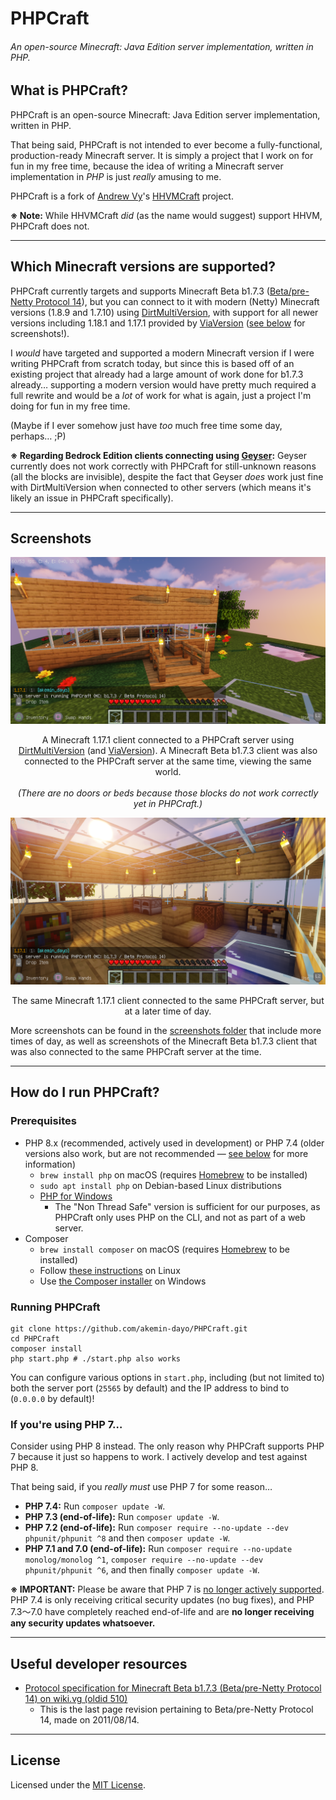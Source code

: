 # PHPCraft
###### An open-source Minecraft: Java Edition server implementation, written in PHP.

## What is PHPCraft?

PHPCraft is an open-source Minecraft: Java Edition server implementation, written in PHP.

That being said, PHPCraft is not intended to ever become a fully-functional, production-ready Minecraft server. It is simply a project that I work on for fun in my free time, because the idea of writing a Minecraft server implementation in _PHP_ is just _really_ amusing to me.

PHPCraft is a fork of [Andrew Vy](https://github.com/andrewvy)'s [HHVMCraft](https://github.com/andrewvy/HHVMCraft) project.

**※ Note:** While HHVMCraft _did_ (as the name would suggest) support HHVM, PHPCraft does not.

---

## Which Minecraft versions are supported?

PHPCraft currently targets and supports Minecraft Beta b1.7.3 ([Beta/pre-Netty Protocol 14](https://wiki.vg/Protocol_version_numbers#Beta)), but you can connect to it with modern (Netty) Minecraft versions (1.8.9 and 1.7.10) using [DirtMultiVersion](https://github.com/DirtPowered/DirtMultiversion), with support for all newer versions including 1.18.1 and 1.17.1 provided by [ViaVersion](https://github.com/ViaVersion/ViaVersion) ([see below](#screenshots) for screenshots!).

I _would_ have targeted and supported a modern Minecraft version if I were writing PHPCraft from scratch today, but since this is based off of an existing project that already had a large amount of work done for b1.7.3 already… supporting a modern version would have pretty much required a full rewrite and would be a _lot_ of work for what is again, just a project I'm doing for fun in my free time.

(Maybe if I ever somehow just have _too_ much free time some day, perhaps… ;P)

**※ Regarding Bedrock Edition clients connecting using [Geyser](https://github.com/GeyserMC/Geyser):** Geyser currently does not work correctly with PHPCraft for still-unknown reasons (all the blocks are invisible), despite the fact that Geyser _does_ work just fine with DirtMultiVersion when connected to other servers (which means it's likely an issue in PHPCraft specifically).

---

## Screenshots

![A screenshot of Minecraft 1.17.1 connected to a PHPCraft server, showing a small house that was built from wood planks, a small pond, a tree, and various rose and dandelion flowers scattered about.](screenshots/Minecraft%201.17.1%20-%2001%20Day.png)
<p align="center">A Minecraft 1.17.1 client connected to a PHPCraft server using <a href="https://github.com/DirtPowered/DirtMultiversion" target="_blank">DirtMultiVersion</a> (and <a href="https://github.com/ViaVersion/ViaVersion" target="_blank">ViaVersion</a>). A Minecraft Beta b1.7.3 client was also connected to the PHPCraft server at the same time, viewing the same world.<br><br><em>(There are no doors or beds because those blocks do not work correctly yet in PHPCraft.)</em></p>

![A screenshot of Minecraft 1.17.1 connected to a PHPCraft server, showing the interior of a small house that was built from wood planks. It is later in the day, and the sunlight is filtering through the glass roof. There are two furnaces, some bookshelves, a crafting table, a music player, a chair (actually an oak stair block), and a single stone slab intended to represent a desk.](screenshots/Minecraft%201.17.1%20-%2006%20Morning%20(Interior).png)
<p align="center">The same Minecraft 1.17.1 client connected to the same PHPCraft server, but at a later time of day.</p>

More screenshots can be found in the [screenshots folder](screenshots/) that include more times of day, as well as screenshots of the Minecraft Beta b1.7.3 client that was also connected to the same PHPCraft server at the time.

---

## How do I run PHPCraft?

### Prerequisites
* PHP 8.x (recommended, actively used in development) or PHP 7.4 (older versions also work, but are not recommended — [see below](#if-youre-using-php-7) for more information)
	* `brew install php` on macOS (requires [Homebrew](https://brew.sh/) to be installed)
	* `sudo apt install php` on Debian-based Linux distributions
	* [PHP for Windows](https://windows.php.net/download)
		* The "Non Thread Safe" version is sufficient for our purposes, as PHPCraft only uses PHP on the CLI, and not as part of a web server.
* Composer
	* `brew install composer` on macOS (requires [Homebrew](https://brew.sh/) to be installed)
	* Follow [these instructions](https://getcomposer.org/doc/00-intro.md#installation-linux-unix-macos) on Linux
	* Use [the Composer installer](https://getcomposer.org/Composer-Setup.exe) on Windows

### Running PHPCraft
```shell
git clone https://github.com/akemin-dayo/PHPCraft.git
cd PHPCraft
composer install
php start.php # ./start.php also works
```

You can configure various options in `start.php`, including (but not limited to) both the server port (`25565` by default) and the IP address to bind to (`0.0.0.0` by default)!

### If you're using PHP 7…
Consider using PHP 8 instead. The only reason why PHPCraft supports PHP 7 because it just so happens to work. I actively develop and test against PHP 8.

That being said, if you _really must_ use PHP 7 for some reason…

* **PHP 7.4:** Run `composer update -W`.
* **PHP 7.3 (end-of-life):** Run `composer update -W`.
* **PHP 7.2 (end-of-life):** Run `composer require --no-update --dev phpunit/phpunit ^8` and then `composer update -W`.
* **PHP 7.1 and 7.0 (end-of-life):** Run `composer require --no-update monolog/monolog ^1`, `composer require --no-update --dev phpunit/phpunit ^6`, and then finally `composer update -W`.

**※ IMPORTANT:** Please be aware that PHP 7 is [no longer actively supported](https://www.php.net/supported-versions.php). PHP 7.4 is only receiving critical security updates (no bug fixes), and PHP 7.3〜7.0 have completely reached end-of-life and are **no longer receiving any security updates whatsoever.**

---

## Useful developer resources
* [Protocol specification for Minecraft Beta b1.7.3 (Beta/pre-Netty Protocol 14) on wiki.vg (oldid 510)](https://wiki.vg/index.php?title=Protocol&oldid=510)
	* This is the last page revision pertaining to Beta/pre-Netty Protocol 14, made on 2011/08/14.

---

## License

Licensed under the [MIT License](https://opensource.org/licenses/MIT).
